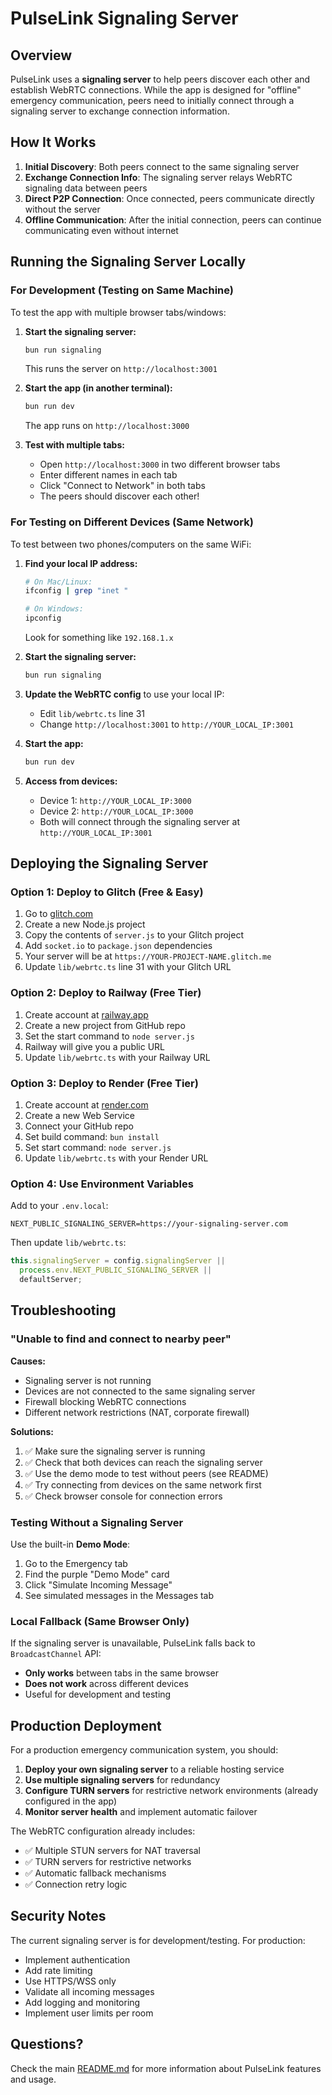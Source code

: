 # PulseLink Signaling Server

## Overview

PulseLink uses a **signaling server** to help peers discover each other and establish WebRTC connections. While the app is designed for "offline" emergency communication, peers need to initially connect through a signaling server to exchange connection information.

## How It Works

1. **Initial Discovery**: Both peers connect to the same signaling server
2. **Exchange Connection Info**: The signaling server relays WebRTC signaling data between peers
3. **Direct P2P Connection**: Once connected, peers communicate directly without the server
4. **Offline Communication**: After the initial connection, peers can continue communicating even without internet

## Running the Signaling Server Locally

### For Development (Testing on Same Machine)

To test the app with multiple browser tabs/windows:

1. **Start the signaling server:**
   ```bash
   bun run signaling
   ```
   This runs the server on `http://localhost:3001`

2. **Start the app (in another terminal):**
   ```bash
   bun run dev
   ```
   The app runs on `http://localhost:3000`

3. **Test with multiple tabs:**
   - Open `http://localhost:3000` in two different browser tabs
   - Enter different names in each tab
   - Click "Connect to Network" in both tabs
   - The peers should discover each other!

### For Testing on Different Devices (Same Network)

To test between two phones/computers on the same WiFi:

1. **Find your local IP address:**
   ```bash
   # On Mac/Linux:
   ifconfig | grep "inet "

   # On Windows:
   ipconfig
   ```
   Look for something like `192.168.1.x`

2. **Start the signaling server:**
   ```bash
   bun run signaling
   ```

3. **Update the WebRTC config** to use your local IP:
   - Edit `lib/webrtc.ts` line 31
   - Change `http://localhost:3001` to `http://YOUR_LOCAL_IP:3001`

4. **Start the app:**
   ```bash
   bun run dev
   ```

5. **Access from devices:**
   - Device 1: `http://YOUR_LOCAL_IP:3000`
   - Device 2: `http://YOUR_LOCAL_IP:3000`
   - Both will connect through the signaling server at `http://YOUR_LOCAL_IP:3001`

## Deploying the Signaling Server

### Option 1: Deploy to Glitch (Free & Easy)

1. Go to [glitch.com](https://glitch.com)
2. Create a new Node.js project
3. Copy the contents of `server.js` to your Glitch project
4. Add `socket.io` to `package.json` dependencies
5. Your server will be at `https://YOUR-PROJECT-NAME.glitch.me`
6. Update `lib/webrtc.ts` line 31 with your Glitch URL

### Option 2: Deploy to Railway (Free Tier)

1. Create account at [railway.app](https://railway.app)
2. Create a new project from GitHub repo
3. Set the start command to `node server.js`
4. Railway will give you a public URL
5. Update `lib/webrtc.ts` with your Railway URL

### Option 3: Deploy to Render (Free Tier)

1. Create account at [render.com](https://render.com)
2. Create a new Web Service
3. Connect your GitHub repo
4. Set build command: `bun install`
5. Set start command: `node server.js`
6. Update `lib/webrtc.ts` with your Render URL

### Option 4: Use Environment Variables

Add to your `.env.local`:
```
NEXT_PUBLIC_SIGNALING_SERVER=https://your-signaling-server.com
```

Then update `lib/webrtc.ts`:
```typescript
this.signalingServer = config.signalingServer ||
  process.env.NEXT_PUBLIC_SIGNALING_SERVER ||
  defaultServer;
```

## Troubleshooting

### "Unable to find and connect to nearby peer"

**Causes:**
- Signaling server is not running
- Devices are not connected to the same signaling server
- Firewall blocking WebRTC connections
- Different network restrictions (NAT, corporate firewall)

**Solutions:**
1. ✅ Make sure the signaling server is running
2. ✅ Check that both devices can reach the signaling server
3. ✅ Use the demo mode to test without peers (see README)
4. ✅ Try connecting from devices on the same network first
5. ✅ Check browser console for connection errors

### Testing Without a Signaling Server

Use the built-in **Demo Mode**:
1. Go to the Emergency tab
2. Find the purple "Demo Mode" card
3. Click "Simulate Incoming Message"
4. See simulated messages in the Messages tab

### Local Fallback (Same Browser Only)

If the signaling server is unavailable, PulseLink falls back to `BroadcastChannel` API:
- **Only works** between tabs in the same browser
- **Does not work** across different devices
- Useful for development and testing

## Production Deployment

For a production emergency communication system, you should:

1. **Deploy your own signaling server** to a reliable hosting service
2. **Use multiple signaling servers** for redundancy
3. **Configure TURN servers** for restrictive network environments (already configured in the app)
4. **Monitor server health** and implement automatic failover

The WebRTC configuration already includes:
- ✅ Multiple STUN servers for NAT traversal
- ✅ TURN servers for restrictive networks
- ✅ Automatic fallback mechanisms
- ✅ Connection retry logic

## Security Notes

The current signaling server is for development/testing. For production:

- Implement authentication
- Add rate limiting
- Use HTTPS/WSS only
- Validate all incoming messages
- Add logging and monitoring
- Implement user limits per room

## Questions?

Check the main [README.md](README.md) for more information about PulseLink features and usage.
